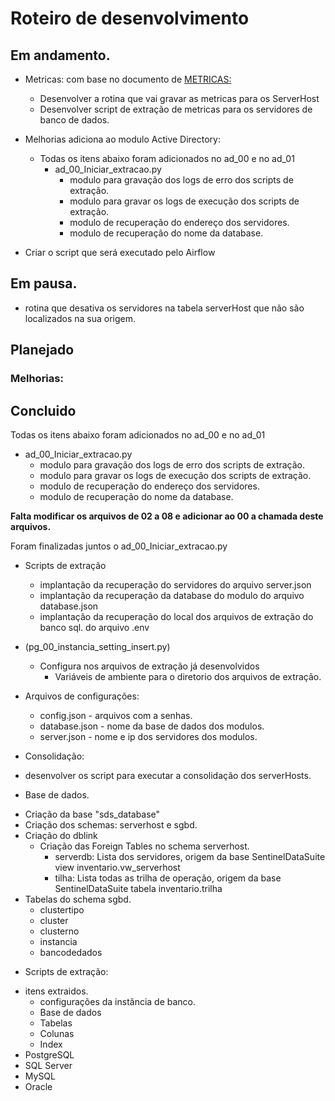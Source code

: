 # Roteiro de desenvolvimento

## Em andamento.
* Metricas: com base no documento de [METRICAS:](doc/metricas_de_analise.md)
    - Desenvolver a rotina que vai gravar as metricas para os ServerHost
    - Desenvolver script de extração de metricas para os servidores de banco de dados.

* Melhorias adiciona ao modulo Active Directory:
    * Todas os itens abaixo foram adicionados no ad_00 e no ad_01
        * ad_00_Iniciar_extracao.py
            - modulo para gravação dos logs de erro dos scripts de extração.
            - modulo para gravar os logs de execução dos scripts de extração.        
            - modulo de recuperação do endereço dos servidores.
            - modulo de recuperação do nome da database.
* Criar o script que será executado pelo Airflow


## Em pausa.
- rotina que desativa os servidores na tabela serverHost que não são localizados na sua origem.


## Planejado


### Melhorias:



## Concluido
Todas os itens abaixo foram adicionados no ad_00 e no ad_01
* ad_00_Iniciar_extracao.py
    - modulo para gravação dos logs de erro dos scripts de extração.
    - modulo para gravar os logs de execução dos scripts de extração.        
    - modulo de recuperação do endereço dos servidores.
    - modulo de recuperação do nome da database.

__Falta modificar os arquivos de 02 a 08 e adicionar ao 00 a chamada deste arquivos.__

Foram finalizadas juntos o ad_00_Iniciar_extracao.py
* Scripts de extração
    - implantação da recuperação do servidores do arquivo server.json
    - implantação da recuperação da database do modulo do arquivo database.json
    - implantação da recuperação do local dos arquivos de extração do banco sql. do arquivo .env

* (pg_00_instancia_setting_insert.py)
    - Configura nos arquivos de extração já desenvolvidos 
        - Variáveis de ambiente para o diretorio dos arquivos de extração.

* Arquivos de configurações:
    - config.json - arquivos com a senhas.
    - database.json - nome da base de dados dos modulos.
    - server.json - nome e ip dos servidores dos modulos.

* Consolidação:
- desenvolver os script para executar a consolidação dos serverHosts.

* Base de dados.
- Criação da base "sds_database"
- Criação dos schemas: serverhost e sgbd.
- Criação do dblink 
    - Criação das Foreign Tables no schema serverhost.
        - serverdb: Lista dos servidores, origem da base SentinelDataSuite view inventario.vw_serverhost
        - tilha: Lista todas as trilha de operação, origem da base SentinelDataSuite tabela inventario.trilha
- Tabelas do schema sgbd.
    - clustertipo
    - cluster
    - clusterno
    - instancia
    - bancodedados

* Scripts de extração:
- itens extraidos.
    - configurações da instância de banco.
    - Base de dados
    - Tabelas
    - Colunas
    - Index
- PostgreSQL
- SQL Server
- MySQL
- Oracle

